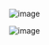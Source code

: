 ![image](https://github.com/user-attachments/assets/887205a7-5445-4c47-b56d-29932546f0d6)

![image](https://github.com/user-attachments/assets/49ffe90b-05ce-4bd5-b729-fe2852bb3b04)
